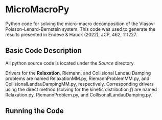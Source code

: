 # MicroMacroPy
Python code for solving the micro-macro decomposition of the Vlasov-Poisson-Lenard-Bernstein system.
This code was used to generate the results presented in Endeve &amp; Hauck (2022), JCP, 462, 111227.

## Basic Code Description

All python source code is located under the _Source_ directory.

Drivers for the __Relaxation__, Riemann, and Collisional Landau Damping problems are named RelaxationMM.py, RiemannProblemMM.py, and CollisionalLandauDampingMM.py, respectively.
Corresponding drivers using the direct method (solving for the kinetic distribution $f$) are named Relaxation.py, RiemannProblem.py, and CollisonalLandauDamping.py.  

## Running the Code